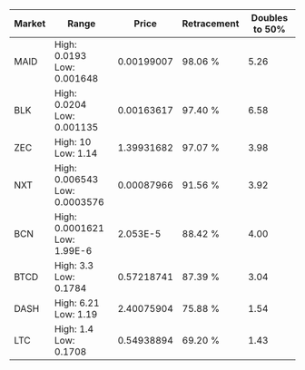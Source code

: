 | Market | Range | Price| Retracement | Doubles to 50% |
| --- | --- | --- | --- | --- |
| MAID | High: 0.0193<br />Low: 0.001648 | 0.00199007 | 98.06 % | 5.26 |
| BLK | High: 0.0204<br />Low: 0.001135 | 0.00163617 | 97.40 % | 6.58 |
| ZEC | High: 10<br />Low: 1.14 | 1.39931682 | 97.07 % | 3.98 |
| NXT | High: 0.006543<br />Low: 0.0003576 | 0.00087966 | 91.56 % | 3.92 |
| BCN | High: 0.0001621<br />Low: 1.99E-6 | 2.053E-5 | 88.42 % | 4.00 |
| BTCD | High: 3.3<br />Low: 0.1784 | 0.57218741 | 87.39 % | 3.04 |
| DASH | High: 6.21<br />Low: 1.19 | 2.40075904 | 75.88 % | 1.54 |
| LTC | High: 1.4<br />Low: 0.1708 | 0.54938894 | 69.20 % | 1.43 |
